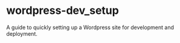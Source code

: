 # wordpress-dev_setup
A guide to quickly setting up a Wordpress site for development and deployment.
